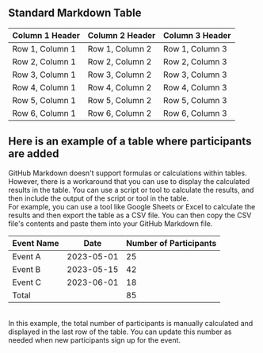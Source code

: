 <h2> Standard Markdown Table </h2>

| Column 1 Header | Column 2 Header | Column 3 Header |
| --------------- | --------------- | --------------- |
| Row 1, Column 1 | Row 1, Column 2 | Row 1, Column 3 |
| Row 2, Column 1 | Row 2, Column 2 | Row 2, Column 3 |
| Row 3, Column 1 | Row 3, Column 2 | Row 3, Column 3 |
| Row 4, Column 1 | Row 4, Column 2 | Row 4, Column 3 |
| Row 5, Column 1 | Row 5, Column 2 | Row 5, Column 3 |
| Row 6, Column 1 | Row 6, Column 2 | Row 6, Column 3 |


<h2> Here is an example of a table where participants are added </h2>
GitHub Markdown doesn't support formulas or calculations within tables.
<br>
However, there is a workaround that you can use to display the calculated results in the table. You can use a script or tool to calculate the results, and then include the output of the script or tool in the table.
<br>
For example, you can use a tool like Google Sheets or Excel to calculate the results and then export the table as a CSV file. You can then copy the CSV file's contents and paste them into your GitHub Markdown file.
<br>

| Event Name | Date      | Number of Participants |
| ---------- | ----------| -----------------------|
| Event A    | 2023-05-01| 25                     |
| Event B    | 2023-05-15| 42                     |
| Event C    | 2023-06-01| 18                     |
| Total      |           | 85                     |

<br>
In this example, the total number of participants is manually calculated and displayed in the last row of the table. You can update this number as needed when new participants sign up for the event.
